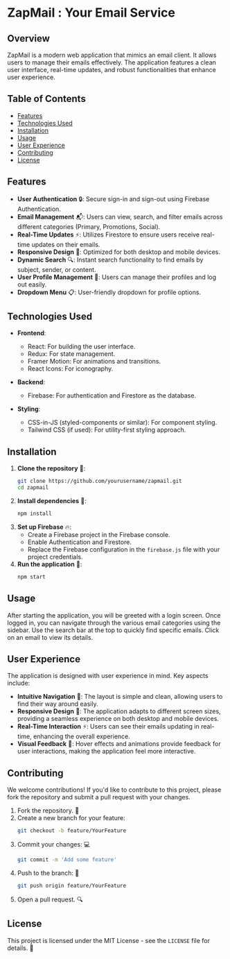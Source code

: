 # ZapMail : **Your Email Service**

## Overview

ZapMail is a modern web application that mimics an email client. It allows users to manage their emails effectively. The application features a clean user interface, real-time updates, and robust functionalities that enhance user experience.

## Table of Contents

- [Features](#features)
- [Technologies Used](#technologies-used)
- [Installation](#installation)
- [Usage](#usage)
- [User Experience](#user-experience)
- [Contributing](#contributing)
- [License](#license)

## Features

- **User Authentication** 🔒: Secure sign-in and sign-out using Firebase Authentication.
- **Email Management** 📬: Users can view, search, and filter emails across different categories (Primary, Promotions, Social).
- **Real-Time Updates** ⚡: Utilizes Firestore to ensure users receive real-time updates on their emails.
- **Responsive Design** 📱: Optimized for both desktop and mobile devices.
- **Dynamic Search** 🔍: Instant search functionality to find emails by subject, sender, or content.
- **User Profile Management** 👤: Users can manage their profiles and log out easily.
- **Dropdown Menu** 📋: User-friendly dropdown for profile options.

## Technologies Used

- **Frontend**:
  - React: For building the user interface.
  - Redux: For state management.
  - Framer Motion: For animations and transitions.
  - React Icons: For iconography.

- **Backend**:
  - Firebase: For authentication and Firestore as the database.

- **Styling**:
  - CSS-in-JS (styled-components or similar): For component styling.
  - Tailwind CSS (if used): For utility-first styling approach.

## Installation

1. **Clone the repository** 📂:
   ```bash
   git clone https://github.com/yourusername/zapmail.git
   cd zapmail
2. **Install dependencies** 🔧:
   ```bash
   npm install
3. **Set up Firebase** 🔥:
   - Create a Firebase project in the Firebase console.
   - Enable Authentication and Firestore.
   - Replace the Firebase configuration in the `firebase.js` file with your project credentials.
4. **Run the application** 🚀:
   ```bash
   npm start

## Usage

After starting the application, you will be greeted with a login screen. Once logged in, you can navigate through the various email categories using the sidebar. Use the search bar at the top to quickly find specific emails. Click on an email to view its details.

## User Experience

The application is designed with user experience in mind. Key aspects include:

- **Intuitive Navigation** 🧭: The layout is simple and clean, allowing users to find their way around easily.
- **Responsive Design** 📱: The application adapts to different screen sizes, providing a seamless experience on both desktop and mobile devices.
- **Real-Time Interaction** ⚡: Users can see their emails updating in real-time, enhancing the overall experience.
- **Visual Feedback** 👀: Hover effects and animations provide feedback for user interactions, making the application feel more interactive.

## Contributing

We welcome contributions! If you'd like to contribute to this project, please fork the repository and submit a pull request with your changes.

1. Fork the repository. 🍴
2. Create a new branch for your feature:
   ```bash
   git checkout -b feature/YourFeature
3. Commit your changes: 💻
   ```bash
   git commit -m 'Add some feature'
4. Push to the branch: 🚀
   ```bash
   git push origin feature/YourFeature
5. Open a pull request. 🔍

## License

This project is licensed under the MIT License - see the `LICENSE` file for details. 📄
